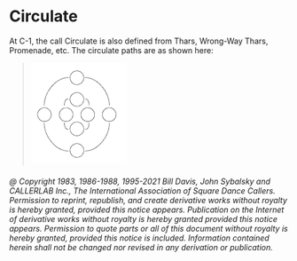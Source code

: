 
# Circulate

At C-1, the call Circulate is also defined from Thars,
Wrong-Way Thars, Promenade, etc. The circulate paths are as shown here:

> 
> ![alt](circulate.png)
> 
 
###### @ Copyright 1983, 1986-1988, 1995-2021 Bill Davis, John Sybalsky and CALLERLAB Inc., The International Association of Square Dance Callers. Permission to reprint, republish, and create derivative works without royalty is hereby granted, provided this notice appears. Publication on the Internet of derivative works without royalty is hereby granted provided this notice appears. Permission to quote parts or all of this document without royalty is hereby granted, provided this notice is included. Information contained herein shall not be changed nor revised in any derivation or publication.
